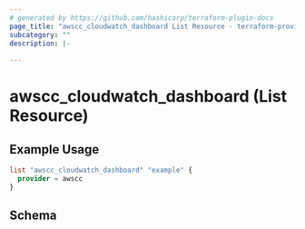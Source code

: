 ```yaml
---
# generated by https://github.com/hashicorp/terraform-plugin-docs
page_title: "awscc_cloudwatch_dashboard List Resource - terraform-provider-awscc"
subcategory: ""
description: |-
  
---
```


# awscc_cloudwatch_dashboard (List Resource)



## Example Usage

```terraform
list "awscc_cloudwatch_dashboard" "example" {
  provider = awscc
}
```

<!-- schema generated by tfplugindocs -->
## Schema
